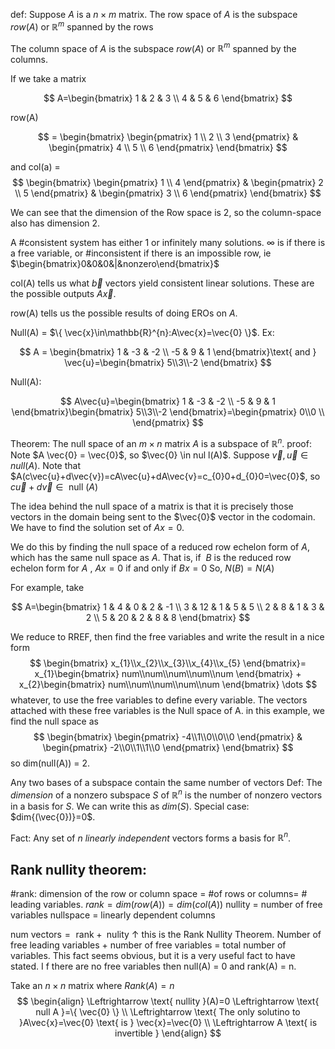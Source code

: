 
def: Suppose $A$ is a $n\times m$ matrix. The row space of $A$ is the subspace $row(A)$ or $\mathbb{R}^{m}$ spanned by the rows

The column space of $A$ is the subspace $row(A)$ or $\mathbb{R}^{m}$ spanned by the columns.

If we take a matrix

$$
A=\begin{bmatrix}
1 & 2 & 3 \\
4 & 5 & 6
\end{bmatrix}
$$

row(A)

$$
= \begin{bmatrix}
\begin{pmatrix}
1 \\
2 \\
3
\end{pmatrix} & \begin{pmatrix}
4 \\
5 \\
6
\end{pmatrix}
\end{bmatrix}
$$

and col(a) = 
$$
\begin{bmatrix}
\begin{pmatrix}
1 \\
4
\end{pmatrix} & \begin{pmatrix}
2 \\ 5 
\end{pmatrix} & \begin{pmatrix}
3 \\ 6
\end{pmatrix}
\end{bmatrix}
$$

We can see that the dimension of the Row space is 2, so the column-space also has dimension 2.

A #consistent system has either 1 or infinitely many solutions. $\infty$ is if there is a free variable, or #inconsistent if there is an impossible row, ie $\begin{bmatrix}0&0&0&|&nonzero\end{bmatrix}$ 

col(A) tells us what $\vec{b}$ vectors yield consistent linear solutions. These are the possible outputs $A\vec{x}$. 

row(A) tells us the possible results of doing EROs on $A$. 

Null(A) = $\{ \vec{x}\in\mathbb{R}^{n}:A\vec{x}=\vec{0} \}$. 
Ex:

$$
A = \begin{bmatrix}
1 & -3 & -2 \\
-5 & 9 & 1
\end{bmatrix}\text{ and } \vec{u}=\begin{bmatrix}
5\\3\\-2
\end{bmatrix}
$$

Null(A):

$$
A\vec{u}=\begin{bmatrix}
1 & -3 & -2 \\
-5 & 9 & 1
\end{bmatrix}\begin{bmatrix}
5\\3\\-2
\end{bmatrix}=\begin{pmatrix}
0\\0 \\
\end{pmatrix}
$$

Theorem: The null space of an $m\times n$ matrix $A$ is a subspace of $\mathbb{R}^{n}$. 
proof: Note $A \vec{0} = \vec{0}$, so $\vec{0} \in nul l(A)$.
Suppose $\vec{v},\vec{u}\in n u ll(A)$. Note that $A(c\vec{u}+d\vec{v})=cA\vec{u}+dA\vec{v}=c_{0}0+d_{0}0=\vec{0}$, so $c\vec{u}+d\vec{v}\in \text{ null }(A)$

The idea behind the null space of a matrix is that it is precisely those vectors in the domain being sent to the $\vec{0}$ vector in the codomain. We have to find the solution set of $Ax=0$.

We do this by finding the null space of a reduced row echelon form of $A$, which has the same null space as $A$. That is, if  $B$ is the reduced row echelon form for $A$ , $Ax=0$ if and only if $Bx=0$ So, $N(B)=N(A)$ 

For example, take

$$
A=\begin{bmatrix}
1 & 4 & 0 & 2 & -1 \\
3 & 12 & 1 & 5 & 5 \\
2 & 8 & 1 & 3 & 2 \\
5 & 20 & 2 & 8 & 8
\end{bmatrix}
$$

We reduce to RREF, then find the free variables and write the result in a nice form 
$$
\begin{bmatrix}
x_{1}\\x_{2}\\x_{3}\\x_{4}\\x_{5}
\end{bmatrix}=
x_{1}\begin{bmatrix}
num\\num\\num\\num\\num
\end{bmatrix} + x_{2}\begin{bmatrix}
num\\num\\num\\num\\num
\end{bmatrix} \dots
$$
whatever, to use the free variables to define every variable. The vectors attached with these free variables is the Null space of A. 
in this example, we find the null space as
$$
\begin{bmatrix}
\begin{pmatrix}
-4\\1\\0\\0\\0
\end{pmatrix} & \begin{pmatrix}
-2\\0\\1\\1\\0
\end{pmatrix}
\end{bmatrix}
$$
so dim(null(A)) = 2.


Any two bases of a subspace contain the same number of vectors
Def: The *dimension* of a nonzero subspace $S$ of $\mathbb{R}^{n}$ is the number of nonzero vectors in a basis for $S$. We can write this as $dim(S)$. Special case: $dim{(\vec{0})}=0$.

Fact: Any set of $n$ *linearly independent* vectors forms a basis for $\mathbb{R}^{n}$.

## Rank nullity theorem:
#rank: dimension of the row or column space = $\text{\# of rows or columns}=$  # leading variables.
$rank=dim(row(A))=d i m(col(A))$
$\text{nullity = number of free variables}$
$\text{nullspace = linearly dependent columns }$

$\text{num vectors} =\text{ rank} + \text{ nulity }$
$\uparrow$ this is the Rank Nullity Theorem. Number of free leading variables + number of free variables = total number of variables. This fact seems obvious, but it is a very useful fact to have stated.
I f there are no free variables then null(A) = 0 and rank(A) = n.

Take an $n\times n$ matrix where $Rank(A)=n$
$$
\begin{align}
\Leftrightarrow \text{ nullity }(A)=0 \Leftrightarrow \text{ null A }=\{ \vec{0} \} \\
\Leftrightarrow \text{ The only solutino to  }A\vec{x}=\vec{0} \text{ is } \vec{x}=\vec{0} \\
\Leftrightarrow A \text{ is invertible }
\end{align}
$$
